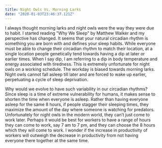 ```yaml
---
title: Night Owls Vs. Morning Larks
date: "2020-01-03T23:46:37.121Z"
---
```


I always thought morning larks and night owls were the way they were due to habit. I started reading "Why We Sleep" by Matthew Walker and my perspective has changed. It seems that your natural circadian rhythm is something you are born with and defines your sleep habits. While everyone must be able to change their circadian rhythm to match their location, at a single location people genetically tend towards having a dip at later or earlier times. When I say dip, I am referring to a dip in body temperature and energy associated with tiredness. This is extremely unfortunate for night owls on a working schedule. The workday is biased towards morning larks. Night owls cannot fall asleep till later and are forced to wake up earlier, perpetuating a cycle of sleep deprivation. 

Why would we evolve to have such variability in our circadian rhythms? Since sleep is a time of extreme vulnerability for humans, it makes sense to shorten the time when everyone is asleep. Rather than having everyone asleep for the same 8 hours, if people stagger their sleeping times, they maximize the amount of the day where someone is watching for predators. Unfortunately for night owls in the modern world, they can’t just come to work later. Perhaps it would be best for workers to have a range of hours they can come to work, say 7 am to 7 pm, and they can choose the 8 hours which they will come to work. I wonder if the increase in productivity of workers will outweigh the decrease in productivity from not having everyone there together at the same time.
